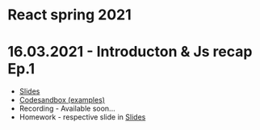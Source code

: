 # React spring 2021

# 16.03.2021 - Introducton & Js recap Ep.1
  - [Slides](https://drive.google.com/file/d/1y9NIvjvt1U2c88gRZr54537cLMzeAISb/view?usp=sharing)
  - [Codesandbox (examples)](https://codesandbox.io/s/silent-night-t583s?file=/src/index.js:1872-1873)
  - Recording - Available soon...
  - Homework - respective slide in [Slides](https://drive.google.com/file/d/1y9NIvjvt1U2c88gRZr54537cLMzeAISb/view?usp=sharing)
